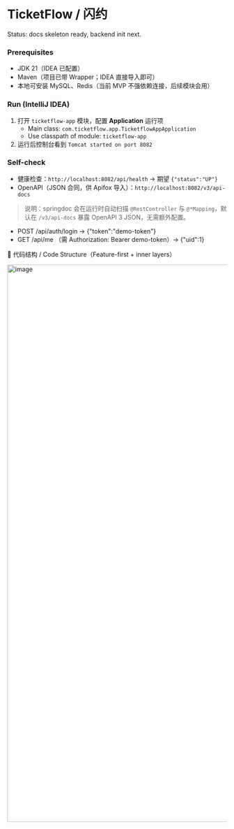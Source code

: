 # TicketFlow / 闪约
Status: docs skeleton ready, backend init next.

### Prerequisites
- JDK 21（IDEA 已配置）
- Maven（项目已带 Wrapper；IDEA 直接导入即可）
- 本地可安装 MySQL、Redis（当前 MVP 不强依赖连接，后续模块会用）

### Run (IntelliJ IDEA)
1. 打开 `ticketflow-app` 模块，配置 **Application** 运行项  
   - Main class: `com.ticketflow.app.TicketflowAppApplication`  
   - Use classpath of module: `ticketflow-app`
2. 运行后控制台看到 `Tomcat started on port 8082`

### Self-check
- 健康检查：`http://localhost:8082/api/health` → 期望 `{"status":"UP"}`
- OpenAPI（JSON 合同，供 Apifox 导入）：`http://localhost:8082/v3/api-docs`

> 说明：springdoc 会在运行时自动扫描 `@RestController` 与 `@*Mapping`，默认在 `/v3/api-docs` 暴露 OpenAPI 3 JSON，无需额外配置。

- POST /api/auth/login → {"token":"demo-token"}
- GET /api/me （需 Authorization: Bearer demo-token）→ {"uid":1}




📁 代码结构 / Code Structure（Feature-first + inner layers）

<img width="1390" height="1276" alt="image" src="https://github.com/user-attachments/assets/fc2f9795-752f-4f6e-a4cd-30ae65779122" />



